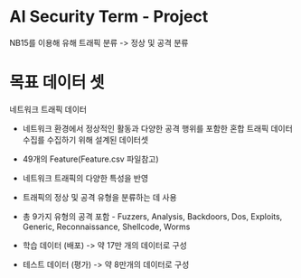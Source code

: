 # AI Security Term - Project 
NB15를 이용해 유해 트래픽 분류 
-> 정상 및 공격 분류 

# 목표 데이터 셋
  
  네트워크 트래픽 데이터
- 네트워크 환경에서 정상적인 활동과 다양한 공격 행위를 포함한 혼합 트래픽 데이터 수집를 수집하기 위해 설계된 데이터셋

- 49개의 Feature(Feature.csv 파일참고)
- 네트워크 트래픽의 다양한 특성을 반영
- 트래픽의 정상 및 공격 유형을 분류하는 데 사용
- 총 9가지 유형의 공격 포함 - Fuzzers, Analysis, Backdoors, Dos, Exploits, Generic, Reconnaissance, Shellcode, Worms

- 학습 데이터 (배포) -> 약 17만 개의 데이터로 구성
- 테스트 데이터 (평가) -> 약 8만개의 데이터로 구성
